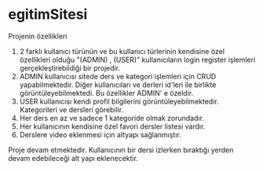 # egitimSitesi
Projenin özellikleri
1) 2 farklı kullanıcı türünün ve bu kullanıcı türlerinin kendisine özel özellikleri olduğu "(ADMIN) , (USER)" kullanıcıların login register işlemleri gerçekleştirebildiği bir projedir.
2) ADMIN kullanıcısı sitede ders ve kategori işlemleri için CRUD yapabilmektedir. Diğer kullanıcıları ve derleri id'leri ile birlikte görüntüleyebilmektedi. Bu özellikler ADMIN' e özeldir.
3) USER kullanıcısı kendi profil bilgilerini görüntüleyebilmektedir. Kategorileri ve dersleri görebilir.
4) Her ders en az ve sadece 1 kategoride olmak zorundadır.
5) Her kullanıcının kendisine özel favori dersler listesi vardır.
6) Derslere video eklenmesi için altyapı sağlanmıştır.

Proje devam etmektedir.
Kullanıcının bir dersi izlerken bıraktığı yerden devam edebileceği alt yapı eklenecektir.
